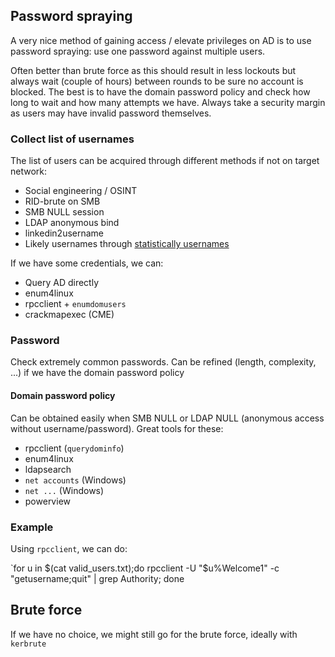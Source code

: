 
## Password spraying
A very nice method of gaining access / elevate privileges on AD is to use password spraying: use one password against multiple users.

Often better than brute force as this should result in less lockouts but always wait (couple of hours) between rounds to be sure no account is blocked. The best is to have the domain password policy and check how long to wait and how many attempts we have. Always take a security margin as users may have invalid password themselves.

### Collect list of usernames
The list of users can be acquired through different methods if not on target network: 
- Social engineering / OSINT
- RID-brute on SMB
- SMB NULL session
- LDAP anonymous bind
- linkedin2username
- Likely usernames through [statistically usernames](https://github.com/insidetrust/statistically-likely-usernames)

If we have some credentials, we can:
- Query AD directly
- enum4linux
- rpcclient + `enumdomusers`
- crackmapexec (CME)

### Password
Check extremely common passwords.
Can be refined (length, complexity, ...) if we have the domain password policy

#### Domain password policy
Can be obtained easily when SMB NULL or LDAP NULL (anonymous access without username/password). Great tools for these:
- rpcclient (`querydominfo`)
- enum4linux
- ldapsearch
- `net accounts` (Windows)
- `net ...` (Windows)
- powerview

### Example
Using `rpcclient`, we can do:

`for u in $(cat valid_users.txt);do rpcclient -U "$u%Welcome1" -c "getusername;quit" <ip> | grep Authority; done


## Brute force

If we have no choice, we might still go for the brute force, ideally with `kerbrute`